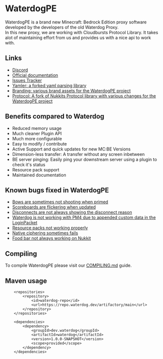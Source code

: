 # WaterdogPE

WaterdogPE is a brand new Minecraft: Bedrock Edition proxy software developed by the developers
of the old Waterdog Proxy. 
<br>
In this new proxy, we are working with Cloudbursts Protocol Library. It takes alot of maintaining
effort from us and provides us with a nice api to work with.

## Links

- [Discord](https://discord.gg/sJ452xNugw)
- [Official documentation](https://docs.waterdog.dev)
- [Issues Tracker](https://github.com/WaterdogPE/WaterdogPE/issues)
- [Yamler: a forked yaml parsing library](https://github.com/WaterdogPE/Yamler)
- [Branding: various brand assets for the WaterdogPE project](https://github.com/WaterdogPE/Branding)
- [Protocol: A fork of Nukkits Protocol library with various changes for the WaterdogPE project](https://github.com/WaterdogPE/Protocol)

## Benefits compared to Waterdog 

- Reduced memory usage
- Much cleaner Plugin API
- Much more configurable
- Easy to modify / contribute
- Active Support and quick updates for new MC:BE Versions
- Dimension-less transfer: A transfer without any screen inbetween
- BE server pinging: Easily ping your downstream server using a plugin to check it's status
- Resource pack support
- Maintained documentation


## Known bugs fixed in WaterdogPE

- [Bows are sometimes not shooting when primed](https://github.com/yesdog/Waterdog/issues/53)
- [Scoreboards are flickering when updated](https://github.com/yesdog/Waterdog/issues/62)
- [Disconnects are not always showing the disconnect reason](https://github.com/yesdog/Waterdog/issues/97)
- [Waterdog is not working with PM4 due to appended custom data in the LoginPacket](https://github.com/yesdog/Waterdog/issues/161)
- [Resource packs not working properly](https://github.com/yesdog/Waterdog/issues/110)
- [Native ciphering sometimes fails](https://github.com/yesdog/Waterdog/issues/130)
- [Food bar not always working on Nukkit](https://github.com/yesdog/Waterdog/issues/144)

## Compiling
To compile WaterdogPE please visit our [COMPILING.md](COMPILING.md) guide.

## Maven usage
```mvn
    <repositories>
        <repository>
            <id>waterdog-repo</id>
            <url>https://repo.waterdog.dev/artifactory/main</url>
        </repository>
    </repositories>

    <dependencies>
        <dependency>
            <groupId>dev.waterdog</groupId>
            <artifactId>waterdog</artifactId>
            <version>1.0.0-SNAPSHOT</version>
            <scope>provided</scope>
        </dependency>
    </dependencies>
```